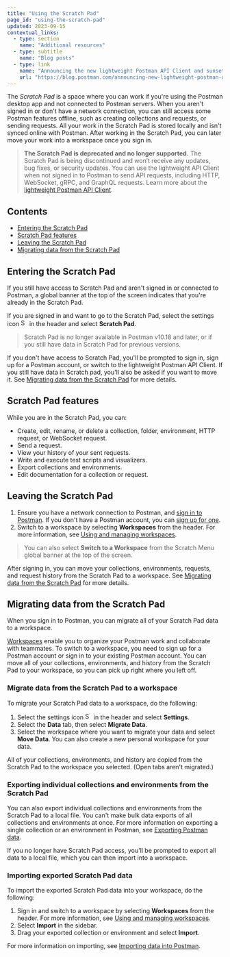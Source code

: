```yaml
---
title: "Using the Scratch Pad"
page_id: "using-the-scratch-pad"
updated: 2023-09-15
contextual_links:
  - type: section
    name: "Additional resources"
  - type: subtitle
    name: "Blog posts"
  - type: link
    name: "Announcing the new lightweight Postman API Client and sunsetting Scratch Pad"
    url: "https://blog.postman.com/announcing-new-lightweight-postman-api-client/"
---
```


The _Scratch Pad_ is a space where you can work if you're using the Postman desktop app and not connected to Postman servers. When you aren't signed in or don't have a network connection, you can still access some Postman features offline, such as creating collections and requests, or sending requests. All your work in the Scratch Pad is stored locally and isn't synced online with Postman. After working in the Scratch Pad, you can later move your work into a workspace once you sign in.

> **The Scratch Pad is deprecated and no longer supported.** The Scratch Pad is being discontinued and won’t receive any updates, bug fixes, or security updates. You can use the lightweight API Client when not signed in to Postman to send API requests, including HTTP, WebSocket, gRPC, and GraphQL requests. Learn more about the [lightweight Postman API Client](/docs/getting-started/basics/using-api-client/).

## Contents

* [Entering the Scratch Pad](#entering-the-scratch-pad)
* [Scratch Pad features](#scratch-pad-features)
* [Leaving the Scratch Pad](#leaving-the-scratch-pad)
* [Migrating data from the Scratch Pad](#migrating-data-from-the-scratch-pad)

## Entering the Scratch Pad

If you still have access to Scratch Pad and aren't signed in or connected to Postman, a global banner at the top of the screen indicates that you're already in the Scratch Pad.

If you are signed in and want to go to the Scratch Pad, select the settings icon <img alt="Settings icon" src="https://assets.postman.com/postman-docs/icon-settings-v9.jpg#icon" width="16px"> in the header and select **Scratch Pad**.

> Scratch Pad is no longer available in Postman v10.18 and later, or if you still have data in Scratch Pad for previous versions.
<!-- above sentence isn't quite right.
v8 - still have access
v9-v10.17 - have access if your local data hasn't been removed
later than v10.14 without envs or collections: blocked
downloads later than v10.14 - blocked
v10.18 - blocked
enterprise app existing downloads, banner
-->

If you don't have access to Scratch Pad, you'll be prompted to sign in, sign up for a Postman account, or switch to the lightweight Postman API Client. If you still have data in Scratch pad, you'll also be asked if you want to move it. See [Migrating data from the Scratch Pad](#migrating-data-from-the-scratch-pad) for more details.

## Scratch Pad features

While you are in the Scratch Pad, you can:

* Create, edit, rename, or delete a collection, folder, environment, HTTP request, or WebSocket request.
* Send a request.
* View your history of your sent requests.
* Write and execute test scripts and visualizers.
* Export collections and environments.
* Edit documentation for a collection or request.

## Leaving the Scratch Pad

1. Ensure you have a network connection to Postman, and [sign in to Postman](/docs/getting-started/installation/postman-account/#signing-in-to-postman). If you don't have a Postman account, you can [sign up for one](/docs/getting-started/installation/postman-account/#signing-up-for-a-postman-account).
1. Switch to a workspace by selecting **Workspaces** from the header. For more information, see [Using and managing workspaces](/docs/collaborating-in-postman/using-workspaces/managing-workspaces/).

> You can also select **Switch to a Workspace** from the Scratch Menu global banner at the top of the screen.

After signing in, you can move your collections, environments, requests, and request history from the Scratch Pad to a workspace. See [Migrating data from the Scratch Pad](#migrating-data-from-the-scratch-pad) for more details.

## Migrating data from the Scratch Pad

When you sign in to Postman, you can migrate all of your Scratch Pad data to a workspace.

[Workspaces](/docs/collaborating-in-postman/using-workspaces/managing-workspaces/) enable you to organize your Postman work and collaborate with teammates. To switch to a workspace, you need to sign up for a Postman account or sign in to your existing Postman account. You can move all of your collections, environments, and history from the Scratch Pad to your workspace, so you can pick up right where you left off.

### Migrate data from the Scratch Pad to a workspace

To migrate your Scratch Pad data to a workspace, do the following:

1. Select the settings icon <img alt="Settings icon" src="https://assets.postman.com/postman-docs/icon-settings-v9.jpg#icon" width="16px"> in the header and select **Settings**.
1. Select the **Data** tab, then select **Migrate Data**.
1. Select the workspace where you want to migrate your data and select **Move Data**. You can also create a new personal workspace for your data.

All of your collections, environments, and history are copied from the Scratch Pad to the workspace you selected. (Open tabs aren't migrated.)

### Exporting individual collections and environments from the Scratch Pad

You can also export individual collections and environments from the Scratch Pad to a local file. You can't make bulk data exports of all collections and environments at once. For more information on exporting a single collection or an environment in Postman, see [Exporting Postman data](/docs/getting-started/importing-and-exporting/exporting-data/).

If you no longer have Scratch Pad access, you'll be prompted to export all data to a local file, which you can then import into a workspace.

### Importing exported Scratch Pad data

To import the exported Scratch Pad data into your workspace, do the following:

1. Sign in and switch to a workspace by selecting **Workspaces** from the header. For more information, see [Using and managing workspaces](/docs/collaborating-in-postman/using-workspaces/managing-workspaces/).
1. Select **Import** in the sidebar.
1. Drag your exported collection or environment and select **Import**.

For more information on importing, see [Importing data into Postman](/docs/getting-started/importing-and-exporting/importing-data/).
